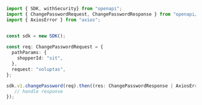 <!-- Start SDK Example Usage -->
```typescript
import { SDK, withSecurity} from "openapi";
import { ChangePasswordRequest, ChangePasswordResponse } from "openapi/src/sdk/models/operations";
import { AxiosError } from "axios";


const sdk = new SDK();
    
const req: ChangePasswordRequest = {
  pathParams: {
    shopperId: "sit",
  },
  request: "voluptas",
};

sdk.v1.changePassword(req).then((res: ChangePasswordResponse | AxiosError) => {
   // handle response
});
```
<!-- End SDK Example Usage -->